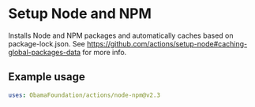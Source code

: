 # Setup Node and NPM

Installs Node and NPM packages and automatically caches based on package-lock.json. See https://github.com/actions/setup-node#caching-global-packages-data for more info.

## Example usage

```yaml
uses: ObamaFoundation/actions/node-npm@v2.3
```
